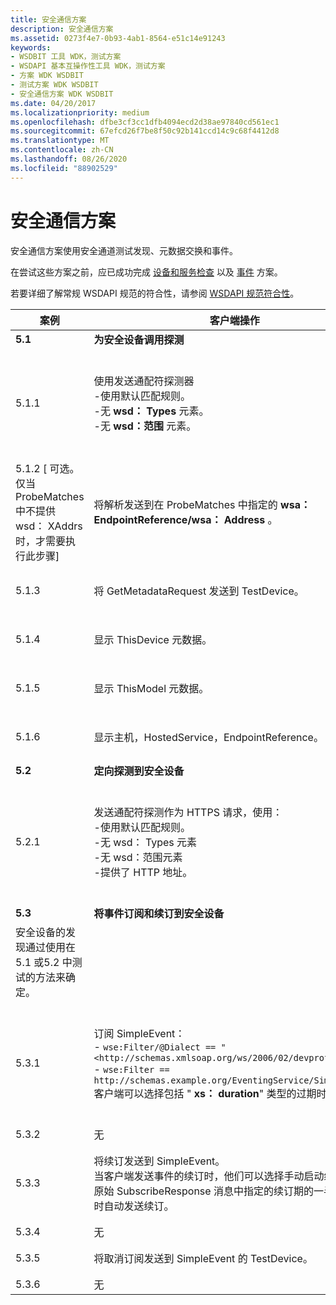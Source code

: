 ```yaml
---
title: 安全通信方案
description: 安全通信方案
ms.assetid: 0273f4e7-0b93-4ab1-8564-e51c14e91243
keywords:
- WSDBIT 工具 WDK，测试方案
- WSDAPI 基本互操作性工具 WDK，测试方案
- 方案 WDK WSDBIT
- 测试方案 WDK WSDBIT
- 安全通信方案 WDK WSDBIT
ms.date: 04/20/2017
ms.localizationpriority: medium
ms.openlocfilehash: dfbe3cf3cc1dfb4094ecd2d38ae97840cd561ec1
ms.sourcegitcommit: 67efcd26f7be8f50c92b141ccd14c9c68f4412d8
ms.translationtype: MT
ms.contentlocale: zh-CN
ms.lasthandoff: 08/26/2020
ms.locfileid: "88902529"
---
```

# <a name="secure-communication-scenarios"></a>安全通信方案

安全通信方案使用安全通道测试发现、元数据交换和事件。

在尝试这些方案之前，应已成功完成 [设备和服务检查](device-and-service-inspection-scenarios.md) 以及 [事件](eventing-scenarios.md) 方案。

若要详细了解常规 WSDAPI 规范的符合性，请参阅 [WSDAPI 规范符合性](https://docs.microsoft.com/windows/win32/wsdapi/wsdapi-specification-compliance)。

|案例|客户端操作|服务器操作|通过失败的条件|
|----|----|----|----|
|**5.1**|**为安全设备调用探测**| | |
|5.1.1|使用发送通配符探测器</br>-使用默认匹配规则。</br>-无 **wsd： Types** 元素。</br>-无 **wsd：范围** 元素。|使用 ProbeMatches 响应。</br>**注意：**   如果提供了**wsd： XAddrs** ，则此地址必须为 https URI， **wsa： EndpointReference/wsa： address**必须与**wsd： XAddrs**相同。|请参阅步骤 5.1.2 (或 5.1.3) 。|
|5.1.2 \[ 可选。 仅当 ProbeMatches 中不提供 wsd： XAddrs 时，才需要执行此步骤\]|将解析发送到在 ProbeMatches 中指定的 **wsa： EndpointReference/wsa： Address** 。|使用 ResolveMatches 响应。</br>**注意：**   **Wsd： XAddrs**必须是 https URI， **wsa： EndpointReference/wsa： Address**必须与**wsd： XAddrs**相同。|请参阅步骤5.1.3。|
|5.1.3|将 GetMetadataRequest 发送到 TestDevice。|使用 GetMetadataResponse 响应。|请参阅步骤5.1.4。|
|5.1.4|显示 ThisDevice 元数据。|无|对应于发送的内容。 有关客户端输出的示例，请参阅 [示例元数据响应输出](sample-metadata-response-output.md)。|
|5.1.5|显示 ThisModel 元数据。|无|对应于发送的内容。 有关客户端输出的示例，请参阅 [示例元数据响应输出](sample-metadata-response-output.md)。|
|5.1.6|显示主机，HostedService，EndpointReference。|无|对应于发送的内容。 有关客户端输出的示例，请参阅 [示例元数据响应输出](sample-metadata-response-output.md)。|
|**5.2**|**定向探测到安全设备**| | |
|5.2.1|发送通配符探测作为 HTTPS 请求，使用：</br>-使用默认匹配规则。</br>-无 wsd： Types 元素</br>-无 wsd：范围元素</br>-提供了 HTTP 地址。|使用 HTTPS 响应响应 ProbeMatches。</br>**注意：**   如果提供了**wsd： XAddrs** ，则此地址必须为 https URI， **wsa： EndpointReference/wsa： address**必须与**wsd： XAddrs**相同。|确认 TestDevice 的 **wsa： EndpointReference/wsa： Address** 正确。|
|**5.3**|**将事件订阅和续订到安全设备**| | |
|安全设备的发现通过使用在5.1 或5.2 中测试的方法来确定。| | | |
|5.3.1|订阅 SimpleEvent：</br>- `wse:Filter/@Dialect == "<http://schemas.xmlsoap.org/ws/2006/02/devprof/Action>"`</br>- `wse:Filter == http://schemas.example.org/EventingService/SimpleEvent`</br>客户端可以选择包括 " **xs： duration**" 类型的过期时间。|发送有效期长度足以完成步骤5.3.2 的 SubscribeResponse。 过期时间必须是 **xs： duration**类型。</br>对于此测试，服务器不需要使用从客户端请求的相同 **xs： duration** 。|客户端接收响应，可以执行步骤5.3.2。|
|5.3.2|无|激发 SimpleEvent。|在客户端接收到事件。|
|5.3.3|将续订发送到 SimpleEvent。</br>当客户端发送事件的续订时，他们可以选择手动启动续订，或在原始 SubscribeResponse 消息中指定的续订期的一半时间已过时自动发送续订。|发送有效期长度足以完成步骤5.3.4 的 RenewResponse。 过期时间必须是 **xs： duration**类型。|响应会在客户端接收，并可跳到步骤5.3.4。|
|5.3.4|无|激发 SimpleEvent。|在客户端接收到事件。|
|5.3.5|将取消订阅发送到 SimpleEvent 的 TestDevice。|发送 UnsubscribeResponse。|客户端接收响应，可以前往步骤5.3.6。|
|5.3.6|无|激发 SimpleEvent。|不会在客户端收到事件。|

